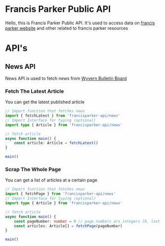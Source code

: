 # Francis Parker Public API
Hello, this is Francis Parker Public API. It's used to access data on [francis parker website](https://francisparkelouisville.org) and other related to francis parker resources
# API's
## News API
News API is used to fetch news from [Wyvern Bulletin Board](https://francisparkerlouisville.org/wyvernbullbtinboard/)
### Fetch The Latest Article
You can get the latest published article
```typescript
// Import function that fetches news
import { fetchLatest } from 'francisparker-api/news'
// Import Interface for typing (optional)
import type { Article } from 'francisparker-api/news'

// fetch article
async function main() {
    const article: Article = fetchLatest()
}

main() 
```

### Scrap The Whole Page
You can get a list of articles at a certain page
```typescript
// Import function that fetches news
import { fetchPage } from 'francisparker-api/news'
// Import Interface for typing (optional)
import type { Article } from 'francisparker-api/news'

// fetch article
async function main() {
    const pageNumber: number = 0 // page numbers are integers [0, last page], where 0 is the first page (page with the latest news)
    const articles: Article[] = fetchPage(pageNumber)
}

main() 
```
